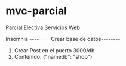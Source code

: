 # mvc-parcial
Parcial Electiva Servicios Web

Insomnia
---------Crear base de datos--------
1. Crear Post en el puerto 3000/db
2. Contenido: {"namedb": "shop"}
